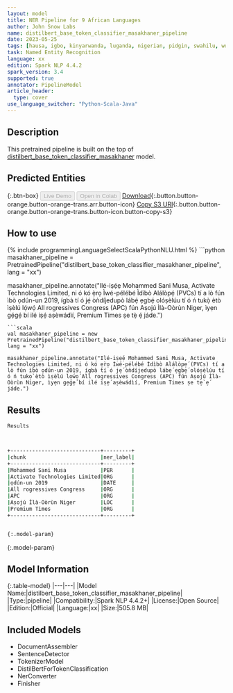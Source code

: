```yaml
---
layout: model
title: NER Pipeline for 9 African Languages
author: John Snow Labs
name: distilbert_base_token_classifier_masakhaner_pipeline
date: 2023-05-25
tags: [hausa, igbo, kinyarwanda, luganda, nigerian, pidgin, swahilu, wolof, yoruba, xx, open_source]
task: Named Entity Recognition
language: xx
edition: Spark NLP 4.4.2
spark_version: 3.4
supported: true
annotator: PipelineModel
article_header:
  type: cover
use_language_switcher: "Python-Scala-Java"
---
```


## Description

This pretrained pipeline is built on the top of [distilbert_base_token_classifier_masakhaner](https://nlp.johnsnowlabs.com/2022/01/18/distilbert_base_token_classifier_masakhaner_xx.html) model.

## Predicted Entities



{:.btn-box}
<button class="button button-orange" disabled>Live Demo</button>
<button class="button button-orange" disabled>Open in Colab</button>
[Download](https://s3.amazonaws.com/auxdata.johnsnowlabs.com/public/models/distilbert_base_token_classifier_masakhaner_pipeline_xx_4.4.2_3.4_1685007288058.zip){:.button.button-orange.button-orange-trans.arr.button-icon}
[Copy S3 URI](s3://auxdata.johnsnowlabs.com/public/models/distilbert_base_token_classifier_masakhaner_pipeline_xx_4.4.2_3.4_1685007288058.zip){:.button.button-orange.button-orange-trans.button-icon.button-copy-s3}

## How to use



<div class="tabs-box" markdown="1">
{% include programmingLanguageSelectScalaPythonNLU.html %}
```python
masakhaner_pipeline = PretrainedPipeline("distilbert_base_token_classifier_masakhaner_pipeline", lang = "xx")

masakhaner_pipeline.annotate("Ilé-iṣẹ́ẹ Mohammed Sani Musa, Activate Technologies Limited, ni ó kó ẹ̀rọ Ìwé-pélébé Ìdìbò Alálòpẹ́ (PVCs) tí a lò fún ìbò ọdún-un 2019, ígbà tí ó jẹ́ òǹdíjedupò lábẹ́ ẹgbẹ́ olóṣèlúu tí ó ń tukọ̀ ètò ìṣèlú lọ́wọ́ All rogressives Congress (APC) fún Aṣojú Ìlà-Oòrùn Niger, ìyẹn gẹ́gẹ́ bí ilé iṣẹ́ aṣèwádìí, Premium Times ṣe tẹ̀ ẹ́ jáde.")
```
```scala
val masakhaner_pipeline = new PretrainedPipeline("distilbert_base_token_classifier_masakhaner_pipeline", lang = "xx")

masakhaner_pipeline.annotate("Ilé-iṣẹ́ẹ Mohammed Sani Musa, Activate Technologies Limited, ni ó kó ẹ̀rọ Ìwé-pélébé Ìdìbò Alálòpẹ́ (PVCs) tí a lò fún ìbò ọdún-un 2019, ígbà tí ó jẹ́ òǹdíjedupò lábẹ́ ẹgbẹ́ olóṣèlúu tí ó ń tukọ̀ ètò ìṣèlú lọ́wọ́ All rogressives Congress (APC) fún Aṣojú Ìlà-Oòrùn Niger, ìyẹn gẹ́gẹ́ bí ilé iṣẹ́ aṣèwádìí, Premium Times ṣe tẹ̀ ẹ́ jáde.")
```
</div>

## Results

```bash
Results



+-----------------------------+---------+
|chunk                        |ner_label|
+-----------------------------+---------+
|Mohammed Sani Musa           |PER      |
|Activate Technologies Limited|ORG      |
|ọdún-un 2019                 |DATE     |
|All rogressives Congress     |ORG      |
|APC                          |ORG      |
|Aṣojú Ìlà-Oòrùn Niger        |LOC      |
|Premium Times                |ORG      |
+-----------------------------+---------+


{:.model-param}
```

{:.model-param}
## Model Information

{:.table-model}
|---|---|
|Model Name:|distilbert_base_token_classifier_masakhaner_pipeline|
|Type:|pipeline|
|Compatibility:|Spark NLP 4.4.2+|
|License:|Open Source|
|Edition:|Official|
|Language:|xx|
|Size:|505.8 MB|

## Included Models

- DocumentAssembler
- SentenceDetector
- TokenizerModel
- DistilBertForTokenClassification
- NerConverter
- Finisher